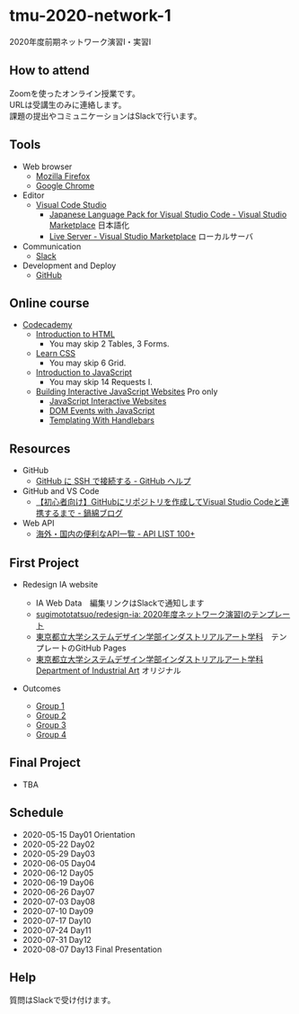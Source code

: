 # tmu-2020-network-1
2020年度前期ネットワーク演習I・実習I

## How to attend

Zoomを使ったオンライン授業です。  
URLは受講生のみに連絡します。  
課題の提出やコミュニケーションはSlackで行います。

## Tools

- Web browser
  - [Mozilla Firefox](https://www.mozilla.org/ja/firefox/)
  - [Google Chrome](https://www.google.co.jp/chrome/)
- Editor
  - [Visual Code Studio](https://code.visualstudio.com/)
    - [Japanese Language Pack for Visual Studio Code - Visual Studio Marketplace](https://marketplace.visualstudio.com/items?itemName=MS-CEINTL.vscode-language-pack-ja) 日本語化
    - [Live Server - Visual Studio Marketplace](https://marketplace.visualstudio.com/items?itemName=ritwickdey.LiveServer) ローカルサーバ
- Communication
  - [Slack](https://slack.com/)
- Development and Deploy
  - [GitHub](https://github.com/)
  
## Online course

- [Codecademy](https://www.codecademy.com/)
  - [Introduction to HTML](https://www.codecademy.com/learn/learn-html)
      - You may skip 2 Tables, 3 Forms.
  - [Learn CSS](https://www.codecademy.com/learn/learn-css)
      - You may skip 6 Grid.
  - [Introduction to JavaScript](https://www.codecademy.com/learn/introduction-to-javascript)
      - You may skip 14 Requests I.
  - [Building Interactive JavaScript Websites](https://www.codecademy.com/learn/build-interactive-websites) Pro only
     - [JavaScript Interactive Websites](https://www.codecademy.com/learn/build-interactive-websites/modules/web-dev-interactive-websites)
     - [DOM Events with JavaScript](https://www.codecademy.com/learn/build-interactive-websites/modules/dom-javascript-events)
     - [Templating With Handlebars](https://www.codecademy.com/learn/build-interactive-websites/modules/templating-with-handlebars)
## Resources

- GitHub
  - [GitHub に SSH で接続する - GitHub ヘルプ](https://help.github.com/ja/github/authenticating-to-github/connecting-to-github-with-ssh)
- GitHub and VS Code
  - [【初心者向け】GitHubにリポジトリを作成してVisual Studio Codeと連携するまで - 鍋綿ブログ](https://www.micknabewata.com/entry/github/vscode-sync)
- Web API
  - [海外・国内の便利なAPI一覧 - API LIST 100+](http://smsurf.app-rox.com/api/)

## First Project

- Redesign IA website
  - IA Web Data　編集リンクはSlackで通知します
  - [sugimototatsuo/redesign-ia: 2020年度ネットワーク演習Iのテンプレート](https://github.com/sugimototatsuo/redesign-ia/)
  - [東京都立大学システムデザイン学部インダストリアルアート学科](https://sugimototatsuo.github.io/redesign-ia/)　テンプレートのGitHub Pages
  - [東京都立大学システムデザイン学部インダストリアルアート学科 Department of Industrial Art](http://industrial-art.sd.tmu.ac.jp/) オリジナル

- Outcomes
  - [Group 1](https://malt-moruto.github.io/redesign-ia/)
  - [Group 2](https://taiki4532.github.io/redesign-ia/)
  - [Group 3](https://sumikko-mountain.github.io/redesign-ia/)
  - [Group 4](https://hitomi-neko.github.io/redesign-ia/)
  
## Final Project

- TBA

## Schedule

- 2020-05-15 Day01 Orientation
- 2020-05-22 Day02
- 2020-05-29 Day03
- 2020-06-05 Day04
- 2020-06-12 Day05
- 2020-06-19 Day06
- 2020-06-26 Day07
- 2020-07-03 Day08
- 2020-07-10 Day09
- 2020-07-17 Day10
- 2020-07-24 Day11
- 2020-07-31 Day12
- 2020-08-07 Day13 Final Presentation

## Help

質問はSlackで受け付けます。

